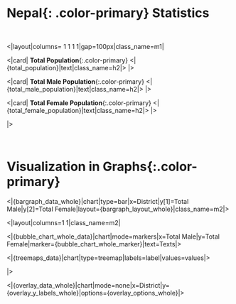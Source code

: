 # **Nepal**{: .color-primary} Statistics

<br/>

<|layout|columns= 1 1 1 1|gap=100px|class_name=m1|

<|card|
**Total Population**{:.color-primary}
<|{total_population}|text|class_name=h2|>
|>

<|card|
**Total Male Population**{:.color-primary}
<|{total_male_population}|text|class_name=h2|>
|>

<|card|
**Total Female Population**{:.color-primary}
<|{total_female_population}|text|class_name=h2|>
|>

|>

<br/>

# Visualization in **Graphs**{:.color-primary}

<|{bargraph_data_whole}|chart|type=bar|x=District|y[1]=Total Male|y[2]=Total Female|layout={bargraph_layout_whole}|class_name=m2|>

<|layout|columns=1 1|class_name=m2|

<|{bubble_chart_whole_data}|chart|mode=markers|x=Total Male|y=Total Female|marker={bubble_chart_whole_marker}|text=Texts|>

<|{treemaps_data}|chart|type=treemap|labels=label|values=values|>

|>

<|{overlay_data_whole}|chart|mode=none|x=District|y={overlay_y_labels_whole}|options={overlay_options_whole}|>
